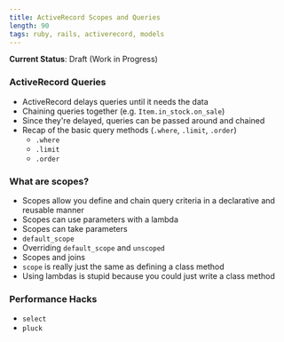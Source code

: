 ```yaml
---
title: ActiveRecord Scopes and Queries
length: 90
tags: ruby, rails, activerecord, models
---
```


**Current Status**: Draft (Work in Progress)

### ActiveRecord Queries

- ActiveRecord delays queries until it needs the data
- Chaining queries together (e.g. `Item.in_stock.on_sale`)
- Since they're delayed, queries can be passed around and chained
- Recap of the basic query methods (`.where`, `.limit`, `.order`)
  - `.where`
  - `.limit`
  - `.order`

### What are scopes?

- Scopes allow you define and chain query criteria in a declarative and reusable manner
- Scopes can use parameters with a lambda
- Scopes can take parameters
- `default_scope`
- Overriding `default_scope` and `unscoped`
- Scopes and joins
- `scope` is really just the same as defining a class method
- Using lambdas is stupid because you could just write a class method

### Performance Hacks

- `select`
- `pluck`
